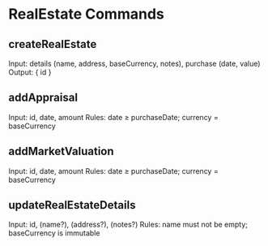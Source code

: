 # RealEstate Commands

## createRealEstate
Input: details (name, address, baseCurrency, notes), purchase (date, value)
Output: { id }

## addAppraisal
Input: id, date, amount
Rules: date ≥ purchaseDate; currency = baseCurrency

## addMarketValuation
Input: id, date, amount
Rules: date ≥ purchaseDate; currency = baseCurrency

## updateRealEstateDetails
Input: id, (name?), (address?), (notes?)
Rules: name must not be empty; baseCurrency is immutable
